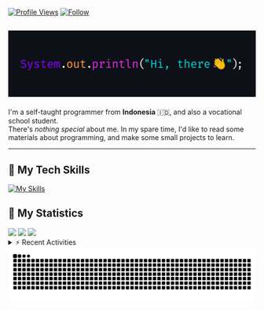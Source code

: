 <!-- Header Badges -->
[![Profile Views](https://komarev.com/ghpvc/?username=mitsuki31&color=blue&label=PROFILE+VIEWS)](https://github.com/mitsuki31)
[![Follow](https://img.shields.io/twitter/url?url=https%3A%2F%2Ftwitter.com%2Fryuumitsuki31)](https://twitter.com/ryuumitsuki31)

<h2><img src="images/hi_there.png"/></h2>

I'm a self-taught programmer from **Indonesia** 🇮🇩, and also a vocational school student.  
There's _nothing special_ about me. In my spare time, I'd like to read some materials about programming, and make some small projects to learn.

---

## 👾 My Tech Skills

[![My Skills](https://skillicons.dev/icons?i=py,c,cpp,java,js,ts,css,sass,html,bash,arduino)](https://skillicons.dev)


## 🔭 My Statistics

<picture id="stats">
    <source 
            srcset="https://github-readme-stats.vercel.app/api?username=mitsuki31&show_icons=true&theme=tokyonight&include_all_commits=true&show_private=falsee&hide=stars"
            media="(prefers-color-scheme: dark)"
    />
    <source
            srcset="https://github-readme-stats.vercel.app/api?username=mitsuki31&show_icons=true&include_all_commits=true&show_private=false&hide=stars"
            media="(prefers-color-scheme: light), (prefers-color-scheme: no-preference)"
    />
    <img src="https://github-readme-stats.vercel.app/api?username=mitsuki31&show_icons=true&include_all_commits=true&show_private=false&hide=stars" />
</picture>

<picture id="top-langs">
    <source
            srcset="https://github-readme-stats.vercel.app/api/top-langs/?username=mitsuki31&layout=donut&theme=tokyonight&count_private=true&langs_count=10"
            media="(prefers-color-scheme: dark)"
    />
    <source
            srcset="https://github-readme-stats.vercel.app/api/top-langs/?username=mitsuki31&layout=donut&count_private=true&langs_count=10"
            media="(prefers-color-scheme: light), (prefers-color-scheme: no-preference)"
    />
    <img src="https://github-readme-stats.vercel.app/api/top-langs/?username=mitsuki31&layout=donut&langs_count=10&count_private=true" />
</picture>

<picture id="profile-summary">
    <source
            srcset="https://github-profile-summary-cards.vercel.app/api/cards/profile-details?username=mitsuki31&theme=tokyonight"
            media="(prefers-color-scheme: dark)"
    />
    <source
            srcset="https://github-profile-summary-cards.vercel.app/api/cards/profile-details?username=mitsuki31&theme=github"
            media="(prefers-color-scheme: light), (prefers-color-scheme: no-preference)"
    />
    <img src="https://github-profile-summary-cards.vercel.app/api/cards/profile-details?username=mitsuki31" />
</picture>

<br/>


<details>
<summary>⚡ Recent Activities</summary>

<!--START_SECTION:activity-->
1. 🚀 Published release [v0.1.0](https://github.com/mitsuki31/lsfnd/releases/tag/v0.1.0) in [mitsuki31/lsfnd](https://github.com/mitsuki31/lsfnd)
2. 🗣 Commented on [#96](https://github.com/mitsuki31/jmatrix/pull/96#issuecomment-1947670596) in [mitsuki31/jmatrix](https://github.com/mitsuki31/jmatrix)
3. ❌ Closed PR [#96](https://github.com/mitsuki31/jmatrix/pull/96) in [mitsuki31/jmatrix](https://github.com/mitsuki31/jmatrix)
4. 🗣 Commented on [#93](https://github.com/mitsuki31/jmatrix/pull/93#issuecomment-1947638030) in [mitsuki31/jmatrix](https://github.com/mitsuki31/jmatrix)
5. ❌ Closed PR [#93](https://github.com/mitsuki31/jmatrix/pull/93) in [mitsuki31/jmatrix](https://github.com/mitsuki31/jmatrix)
6. 🔒 Closed issue [#103](https://github.com/mitsuki31/jmatrix/issues/103) in [mitsuki31/jmatrix](https://github.com/mitsuki31/jmatrix)
7. 🎉 Merged PR [#104](https://github.com/mitsuki31/jmatrix/pull/104) in [mitsuki31/jmatrix](https://github.com/mitsuki31/jmatrix)
8. 💪 Opened PR [#104](https://github.com/mitsuki31/jmatrix/pull/104) in [mitsuki31/jmatrix](https://github.com/mitsuki31/jmatrix)
9. 🗣 Commented on [#63](https://github.com/mitsuki31/jmatrix/issues/63#issuecomment-1933330134) in [mitsuki31/jmatrix](https://github.com/mitsuki31/jmatrix)
10. 🔓 Reopened issue [#63](https://github.com/mitsuki31/jmatrix/issues/63) in [mitsuki31/jmatrix](https://github.com/mitsuki31/jmatrix)
<!--END_SECTION:activity-->

</details>

<picture>
  <!-- For dark theme -->
  <source
    srcset="https://raw.githubusercontent.com/mitsuki31/mitsuki31/output/github-snake-dark.svg"
    media="(prefers-color-scheme: dark)"
  />
  <!-- For light theme -->
  <source
    srcset="https://raw.githubusercontent.com/mitsuki31/mitsuki31/output/github-snake.svg"
    media="(prefers-color-scheme: light)"
  />
  <!-- Default -->
  <img
    alt="GitHub Contribution Grid Snake"
    src="https://raw.githubusercontent.com/mitsuki31/mitsuki31/output/github-snake.svg"
  />
</picture>
